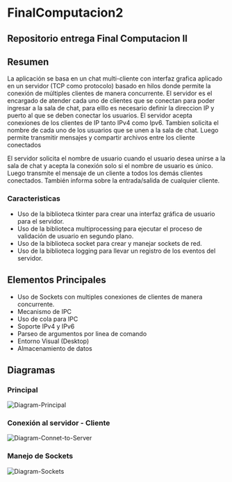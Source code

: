 # FinalComputacion2
## Repositorio entrega Final Computacion II

## Resumen
La aplicación se basa en un chat multi-cliente con interfaz grafica aplicado en un servidor (TCP como protocolo) basado en hilos donde permite la conexión de múltiples clientes de manera concurrente.
El servidor es el encargado de atender cada uno de clientes que se conectan para poder ingresar a la sala de chat, para elllo es necesario definir la direccion IP y puerto al que se deben conectar los usuarios. El servidor acepta conexiones de los clientes de IP tanto IPv4 como Ipv6. Tambien solicita el nombre de cada uno de los usuarios que se unen a la sala de chat. Luego permite transmitir mensajes y compartir archivos entre los cliente conectados

El servidor solicita el nombre de usuario cuando el usuario desea unirse a la sala de chat y acepta la conexión solo si el nombre de usuario es único. Luego transmite el mensaje de un cliente a todos los demás clientes conectados. También informa sobre la entrada/salida de cualquier cliente.

### Caracteristicas 
- Uso de la biblioteca tkinter para crear una interfaz gráfica de usuario para el servidor.
- Uso de la biblioteca multiprocessing para ejecutar el proceso de validación de usuario en segundo plano.
- Uso de la biblioteca socket para crear y manejar sockets de red.
- Uso de la biblioteca logging para llevar un registro de los eventos del servidor.


## Elementos Principales
- Uso de Sockets con multiples conexiones de clientes de manera concurrente.
- Mecanismo de IPC 
- Uso de cola para IPC
- Soporte IPv4 y IPv6
- Parseo de argumentos por linea de comando
- Entorno Visual (Desktop)
- Almacenamiento de datos 

## Diagramas

### Principal

![Diagram-Principal](https://user-images.githubusercontent.com/48955519/236473705-13192f8c-cafb-48ea-a144-94c4029ec9f8.png)

### Conexión al servidor - Cliente

![Diagram-Connet-to-Server](https://user-images.githubusercontent.com/48955519/236473976-b19f2eca-8218-406c-831a-00735d7765ae.png)

### Manejo de Sockets

![Diagram-Sockets](https://user-images.githubusercontent.com/48955519/222277392-66e0f48e-f2b0-4550-86ba-3efcc2ceb5a4.png)
